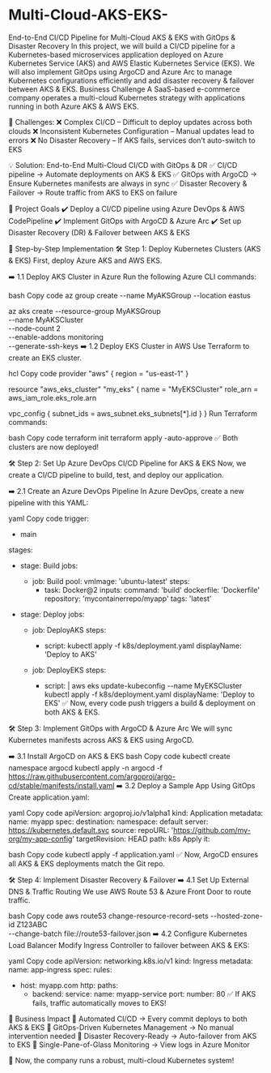 # Multi-Cloud-AKS-EKS-
End-to-End CI/CD Pipeline for Multi-Cloud AKS &amp; EKS with GitOps &amp; Disaster Recovery
In this project, we will build a CI/CD pipeline for a Kubernetes-based microservices application deployed on Azure Kubernetes Service (AKS) and AWS Elastic Kubernetes Service (EKS). We will also implement GitOps using ArgoCD and Azure Arc to manage Kubernetes configurations efficiently and add disaster recovery & failover between AKS & EKS.
 Business Challenge
A SaaS-based e-commerce company operates a multi-cloud Kubernetes strategy with applications running in both Azure AKS & AWS EKS.

🔴 Challenges:
❌ Complex CI/CD – Difficult to deploy updates across both clouds
❌ Inconsistent Kubernetes Configuration – Manual updates lead to errors
❌ No Disaster Recovery – If AKS fails, services don’t auto-switch to EKS

💡 Solution: End-to-End Multi-Cloud CI/CD with GitOps & DR
✅ CI/CD pipeline → Automate deployments on AKS & EKS
✅ GitOps with ArgoCD → Ensure Kubernetes manifests are always in sync
✅ Disaster Recovery & Failover → Route traffic from AKS to EKS on failure

📌 Project Goals
✔️ Deploy a CI/CD pipeline using Azure DevOps & AWS CodePipeline
✔️ Implement GitOps with ArgoCD & Azure Arc
✔️ Set up Disaster Recovery (DR) & Failover between AKS & EKS

📌 Step-by-Step Implementation
🛠 Step 1: Deploy Kubernetes Clusters (AKS & EKS)
First, deploy Azure AKS and AWS EKS.

➡️ 1.1 Deploy AKS Cluster in Azure
Run the following Azure CLI commands:

bash
Copy code
az group create --name MyAKSGroup --location eastus

az aks create --resource-group MyAKSGroup \
    --name MyAKSCluster \
    --node-count 2 \
    --enable-addons monitoring \
    --generate-ssh-keys
➡️ 1.2 Deploy EKS Cluster in AWS
Use Terraform to create an EKS cluster.

hcl
Copy code
provider "aws" {
  region = "us-east-1"
}

resource "aws_eks_cluster" "my_eks" {
  name     = "MyEKSCluster"
  role_arn = aws_iam_role.eks_role.arn

  vpc_config {
    subnet_ids = aws_subnet.eks_subnets[*].id
  }
}
Run Terraform commands:

bash
Copy code
terraform init
terraform apply -auto-approve
✅ Both clusters are now deployed!

🛠 Step 2: Set Up Azure DevOps CI/CD Pipeline for AKS & EKS
Now, we create a CI/CD pipeline to build, test, and deploy our application.

➡️ 2.1 Create an Azure DevOps Pipeline
In Azure DevOps, create a new pipeline with this YAML:

yaml
Copy code
trigger:
- main

stages:
- stage: Build
  jobs:
  - job: Build
    pool:
      vmImage: 'ubuntu-latest'
    steps:
    - task: Docker@2
      inputs:
        command: 'build'
        dockerfile: 'Dockerfile'
        repository: 'mycontainerrepo/myapp'
        tags: 'latest'

- stage: Deploy
  jobs:
  - job: DeployAKS
    steps:
    - script: kubectl apply -f k8s/deployment.yaml
      displayName: 'Deploy to AKS'

  - job: DeployEKS
    steps:
    - script: |
        aws eks update-kubeconfig --name MyEKSCluster
        kubectl apply -f k8s/deployment.yaml
      displayName: 'Deploy to EKS'
✅ Now, every code push triggers a build & deployment on both AKS & EKS.

🛠 Step 3: Implement GitOps with ArgoCD & Azure Arc
We will sync Kubernetes manifests across AKS & EKS using ArgoCD.

➡️ 3.1 Install ArgoCD on AKS & EKS
bash
Copy code
kubectl create namespace argocd
kubectl apply -n argocd -f https://raw.githubusercontent.com/argoproj/argo-cd/stable/manifests/install.yaml
➡️ 3.2 Deploy a Sample App Using GitOps
Create application.yaml:

yaml
Copy code
apiVersion: argoproj.io/v1alpha1
kind: Application
metadata:
  name: myapp
spec:
  destination:
    namespace: default
    server: https://kubernetes.default.svc
  source:
    repoURL: 'https://github.com/my-org/my-app-config'
    targetRevision: HEAD
    path: k8s
Apply it:

bash
Copy code
kubectl apply -f application.yaml
✅ Now, ArgoCD ensures all AKS & EKS deployments match the Git repo.

🛠 Step 4: Implement Disaster Recovery & Failover
➡️ 4.1 Set Up External DNS & Traffic Routing
We use AWS Route 53 & Azure Front Door to route traffic.

bash
Copy code
aws route53 change-resource-record-sets --hosted-zone-id Z123ABC \
    --change-batch file://route53-failover.json
➡️ 4.2 Configure Kubernetes Load Balancer
Modify Ingress Controller to failover between AKS & EKS:

yaml
Copy code
apiVersion: networking.k8s.io/v1
kind: Ingress
metadata:
  name: app-ingress
spec:
  rules:
  - host: myapp.com
    http:
      paths:
      - backend:
          service:
            name: myapp-service
            port:
              number: 80
✅ If AKS fails, traffic automatically moves to EKS!

📌  Business Impact
🔹 Automated CI/CD → Every commit deploys to both AKS & EKS
🔹 GitOps-Driven Kubernetes Management → No manual intervention needed
🔹 Disaster Recovery-Ready → Auto-failover from AKS to EKS
🔹 Single-Pane-of-Glass Monitoring → View logs in Azure Monitor

🚀 Now, the company runs a robust, multi-cloud Kubernetes system!
